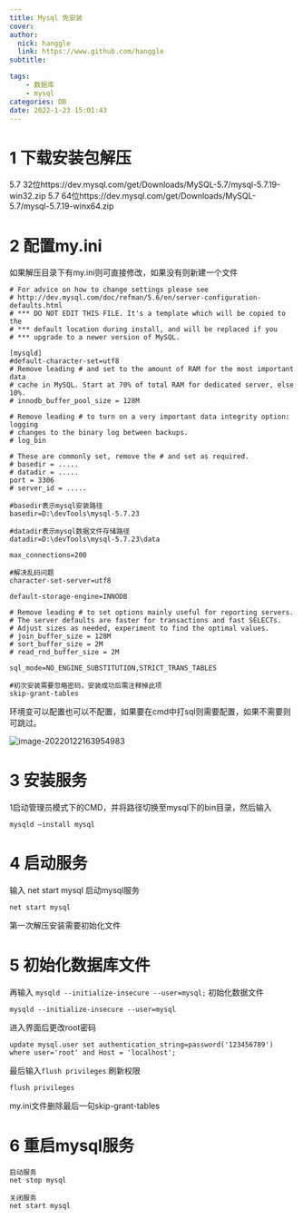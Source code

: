```yaml
---
title: Mysql 免安装
cover: 
author: 
  nick: hanggle
  link: https://www.github.com/hanggle
subtitle: 

tags: 
    - 数据库
    - mysql
categories: DB
date: 2022-1-23 15:01:43
---
```




# 1 下载安装包解压

5.7 32位https://dev.mysql.com/get/Downloads/MySQL-5.7/mysql-5.7.19-win32.zip
5.7 64位https://dev.mysql.com/get/Downloads/MySQL-5.7/mysql-5.7.19-winx64.zip



# 2 配置my.ini

如果解压目录下有my.ini则可直接修改，如果没有则新建一个文件

```
# For advice on how to change settings please see
# http://dev.mysql.com/doc/refman/5.6/en/server-configuration-defaults.html
# *** DO NOT EDIT THIS FILE. It's a template which will be copied to the
# *** default location during install, and will be replaced if you
# *** upgrade to a newer version of MySQL.

[mysqld]
#default-character-set=utf8
# Remove leading # and set to the amount of RAM for the most important data
# cache in MySQL. Start at 70% of total RAM for dedicated server, else 10%.
# innodb_buffer_pool_size = 128M

# Remove leading # to turn on a very important data integrity option: logging
# changes to the binary log between backups.
# log_bin

# These are commonly set, remove the # and set as required.
# basedir = .....
# datadir = .....
port = 3306
# server_id = .....

#basedir表示mysql安装路径
basedir=D:\devTools\mysql-5.7.23

#datadir表示mysql数据文件存储路径
datadir=D:\devTools\mysql-5.7.23\data

max_connections=200

#解决乱码问题
character-set-server=utf8

default-storage-engine=INNODB

# Remove leading # to set options mainly useful for reporting servers.
# The server defaults are faster for transactions and fast SELECTs.
# Adjust sizes as needed, experiment to find the optimal values.
# join_buffer_size = 128M
# sort_buffer_size = 2M
# read_rnd_buffer_size = 2M 

sql_mode=NO_ENGINE_SUBSTITUTION,STRICT_TRANS_TABLES 

#初次安装需要忽略密码，安装成功后需注释掉此项
skip-grant-tables
```

环境变可以配置也可以不配置，如果要在cmd中打sql则需要配置，如果不需要则可跳过。

![image-20220122163954983](https://hanggle-blog.oss-cn-hangzhou.aliyuncs.com/article/image-20220122163954983.png)



# 3 安装服务

 1启动管理员模式下的CMD，并将路径切换至mysql下的bin目录，然后输入

```
mysqld –install mysql
```



# 4 启动服务

输入 net start mysql 启动mysql服务

```
net start mysql
```



第一次解压安装需要初始化文件

# 5 初始化数据库文件

再输入 `mysqld --initialize-insecure --user=mysql;` 初始化数据文件

```
mysqld --initialize-insecure --user=mysql
```

进入界面后更改root密码

```
update mysql.user set authentication_string=password('123456789') where user='root' and Host = 'localhost';
```

最后输入`flush privileges` 刷新权限

```
flush privileges
```

my.ini文件删除最后一句skip-grant-tables

# 6 重启mysql服务

```
启动服务
net stop mysql

关闭服务
net start mysql
```





